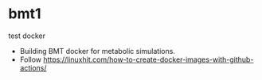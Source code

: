 # bmt1
test docker
* Building BMT docker for metabolic simulations.
* Follow https://linuxhit.com/how-to-create-docker-images-with-github-actions/
